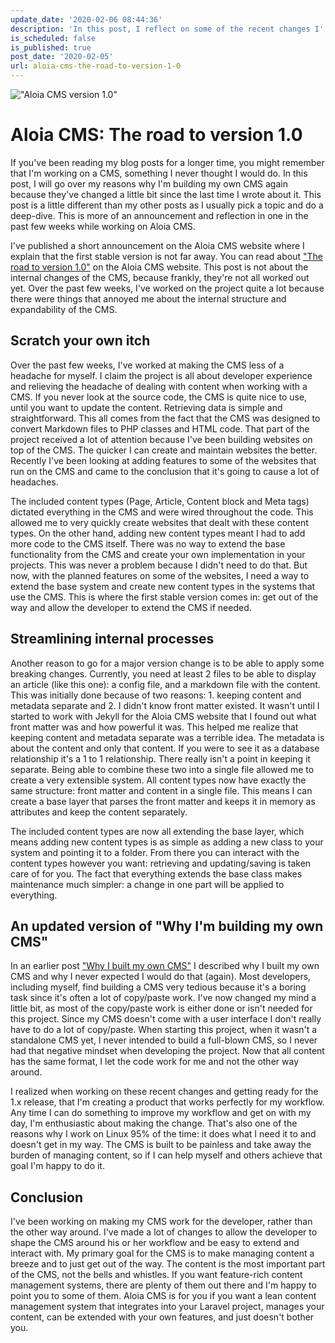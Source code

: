 ```yaml
---
update_date: '2020-02-06 08:44:36'
description: 'In this post, I reflect on some of the recent changes I''ve planned and implemented into Aloia CMS. The release of version 1.0 is close and is all about simplying workflows and getting out of the way.'
is_scheduled: false
is_published: true
post_date: '2020-02-05'
url: aloia-cms-the-road-to-version-1-0
---
```

!["Aloia CMS version 1.0"](/images/articles/aloia-cms-version-1.0.jpg)
# Aloia CMS: The road to version 1.0
If you've been reading my blog posts for a longer time, you might remember that I'm working on a CMS, something I never thought I would do. In this post, I will go over my reasons why I'm building my own CMS again because they've changed a little bit since the last time I wrote about it. This post is a little different than my other posts as I usually pick a topic and do a deep-dive. This is more of an announcement and reflection in one in the past few weeks while working on Aloia CMS.

I've published a short announcement on the Aloia CMS website where I explain that the first stable version is not far away. You can read about ["The road to version 1.0"](https://aloiacms.com/articles/the-road-to-version-1-0) on the Aloia CMS website. This post is not about the internal changes of the CMS, because frankly, they're not all worked out yet. Over the past few weeks, I've worked on the project quite a lot because there were things that annoyed me about the internal structure and expandability of the CMS.

## Scratch your own itch
Over the past few weeks, I've worked at making the CMS less of a headache for myself. I claim the project is all about developer experience and relieving the headache of dealing with content when working with a CMS. If you never look at the source code, the CMS is quite nice to use, until you want to update the content. Retrieving data is simple and straightforward. This all comes from the fact that the CMS was designed to convert Markdown files to PHP classes and HTML code. That part of the project received a lot of attention because I've been building websites on top of the CMS. The quicker I can create and maintain websites the better. Recently I've been looking at adding features to some of the websites that run on the CMS and came to the conclusion that it's going to cause a lot of headaches. 

The included content types (Page, Article, Content block and Meta tags) dictated everything in the CMS and were wired throughout the code. This allowed me to very quickly create websites that dealt with these content types. On the other hand, adding new content types meant I had to add more code to the CMS itself. There was no way to extend the base functionality from the CMS and create your own implementation in your projects. This was never a problem because I didn't need to do that. But now, with the planned features on some of the websites, I need a way to extend the base system and create new content types in the systems that use the CMS. This is where the first stable version comes in: get out of the way and allow the developer to extend the CMS if needed. 

## Streamlining internal processes
Another reason to go for a major version change is to be able to apply some breaking changes. Currently, you need at least 2 files to be able to display an article (like this one): a config file, and a markdown file with the content. This was initially done because of two reasons: 1. keeping content and metadata separate and 2. I didn't know front matter existed. It wasn't until I started to work with Jekyll for the Aloia CMS website that I found out what front matter was and how powerful it was. This helped me realize that keeping content and metadata separate was a terrible idea. The metadata is about the content and only that content. If you were to see it as a database relationship it's a 1 to 1 relationship. There really isn't a point in keeping it separate. Being able to combine these two into a single file allowed me to create a very extensible system. All content types now have exactly the same structure: front matter and content in a single file. This means I can create a base layer that parses the front matter and keeps it in memory as attributes and keep the content separately.

The included content types are now all extending the base layer, which means adding new content types is as simple as adding a new class to your system and pointing it to a folder. From there you can interact with the content types however you want: retrieving and updating/saving is taken care of for you. The fact that everything extends the base class makes maintenance much simpler: a change in one part will be applied to everything.

## An updated version of "Why I'm building my own CMS"
In an earlier post ["Why I built my own CMS"](https://roelofjanelsinga.com/articles/why-built-my-own-cms) I described why I built my own CMS and why I never expected I would do that (again). Most developers, including myself, find building a CMS very tedious because it's a boring task since it's often a lot of copy/paste work. I've now changed my mind a little bit, as most of the copy/paste work is either done or isn't needed for this project. Since my CMS doesn't come with a user interface I don't really have to do a lot of copy/paste. When starting this project, when it wasn't a standalone CMS yet, I never intended to build a full-blown CMS, so I never had that negative mindset when developing the project. Now that all content has the same format, I let the code work for me and not the other way around. 

I realized when working on these recent changes and getting ready for the 1.x release, that I'm creating a product that works perfectly for my workflow. Any time I can do something to improve my workflow and get on with my day, I'm enthusiastic about making the change. That's also one of the reasons why I work on Linux 95% of the time: it does what I need it to and doesn't get in my way. The CMS is built to be painless and take away the burden of managing content, so if I can help myself and others achieve that goal I'm happy to do it. 

## Conclusion
I've been working on making my CMS work for the developer, rather than the other way around. I've made a lot of changes to allow the developer to shape the CMS around his or her workflow and be easy to extend and interact with. My primary goal for the CMS is to make managing content a breeze and to just get out of the way. The content is the most important part of the CMS, not the bells and whistles. If you want feature-rich content management systems, there are plenty of them out there and I'm happy to point you to some of them. Aloia CMS is for you if you want a lean content management system that integrates into your Laravel project, manages your content, can be extended with your own features, and just doesn't bother you.
